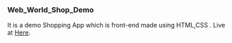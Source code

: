 ### Web_World_Shop_Demo

It is a demo Shopping App which is front-end made using HTML,CSS . Live at [Here](https://sandeep-v1404.github.io/Web_World_Shop_Demo/index.html).
